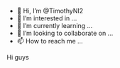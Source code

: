 - 👋 Hi, I’m @TimothyNI2
- 👀 I’m interested in ...
- 🌱 I’m currently learning ...
- 💞️ I’m looking to collaborate on ...
- 📫 How to reach me ...

<!---
TimothyNI2/TimothyNI2 is a ✨ special ✨ repository because its `README.md` (this file) appears on your GitHub profile.
You can click the Preview link to take a look at your changes.
---> Hi guys

